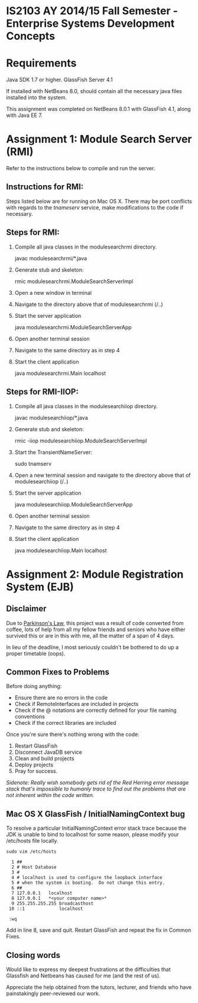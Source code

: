 # IS2103 AY 2014/15 Fall Semester - Enterprise Systems Development Concepts

# Requirements

Java SDK 1.7 or higher.
GlassFish Server 4.1

If installed with NetBeans 8.0, should contain all the necessary java files installed into the system.

This assignment was completed on NetBeans 8.0.1 with GlassFish 4.1, along with Java EE 7.

# Assignment 1: Module Search Server (RMI)

Refer to the instructions below to compile and run the server.

## Instructions for RMI:

Steps listed below are for running on Mac OS X.
There may be port conflicts with regards to the *tnameserv* service, make modifications to the code if necessary.

## Steps for RMI:

1. Compile all java classes in the modulesearchrmi directory.

    javac modulesearchrmi/*.java

2. Generate stub and skeleton:

    rmic modulesearchrmi.ModuleSearchServerImpl

3. Open a new window in terminal
4. Navigate to the directory above that of modulesearchrmi (/..)
5. Start the server application

    java modulesearchrmi.ModuleSearchServerApp

6. Open another terminal session
7. Navigate to the same directory as in step 4
8. Start the client application

    java modulesearchrmi.Main localhost


## Steps for RMI-IIOP:

1. Compile all java classes in the modulesearchiiop directory.

    javac modulesearchiiop/*.java

2. Generate stub and skeleton:

    rmic -iiop modulesearchiiop.ModuleSearchServerImpl

3. Start the TransientNameServer:

    sudo tnamserv

4. Open a new terminal session and navigate to the directory above that of modulesearchiiop (/..)

5. Start the server application

    java modulesearchiiop.ModuleSearchServerApp

6. Open another terminal session
7. Navigate to the same directory as in step 4
8. Start the client application

    java modulesearchiiop.Main localhost

# Assignment 2: Module Registration System (EJB)

## Disclaimer

Due to [Parkinson's Law](http://en.wikipedia.org/Parkinson's_Law), this project was a result of code converted from coffee, lots of help from all my fellow friends and seniors who have either survived this or are in this with me, all the matter of a span of 4 days.

In lieu of the deadline, I most seriously couldn't be bothered to do up a proper timetable (oops).

## Common Fixes to Problems

Before doing anything:

* Ensure there are no errors in the code
* Check if RemoteInterfaces are included in projects
* Check if the @ notations are correctly defined for your file naming conventions
* Check if the correct libraries are included

Once you're sure there's nothing wrong with the code:

1. Restart GlassFish
2. Disconnect JavaDB service
3. Clean and build projects
4. Deploy projects
5. Pray for success.

*Sidenote: Really wish somebody gets rid of the Red Herring error message stack that's impossible to humanly trace to find out the problems that are not inherent within the code written.*

## Mac OS X GlassFish / InitialNamingContext bug

To resolve a particular InitialNamingContext error stack trace because the JDK is unable to bind to localhost for some reason, please modify your /etc/hosts file locally.

    sudo vim /etc/hosts

      1 ##
      2 # Host Database
      3 #
      4 # localhost is used to configure the loopback interface
      5 # when the system is booting.  Do not change this entry.
      6 ##
      7 127.0.0.1   localhost
      8 127.0.0.1   *<your computer name>*
      9 255.255.255.255 broadcasthost
     10 ::1             localhost

     :wq

Add in line 8, save and quit. Restart GlassFish and repeat the fix in Common Fixes.

## Closing words

Would like to express my deepest frustrations at the difficulties that Glassfish and Netbeans has caused for me (and the rest of us).

Appreciate the help obtained from the tutors, lecturer, and friends who have painstakingly peer-reviewed our work.
